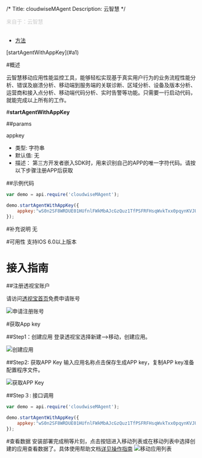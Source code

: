 /*
Title: cloudwiseMAgent
Description: 云智慧
*/

<p style="color: #ccc;margin-bottom: 30px;">来自于：云智慧</p>

<ul id="tab" class="clearfix">
	<li class="active"><a href="#basic-content">方法</a></li>
</ul>
<div id="basic-content">

<div class="outline">
[startAgentWithAppKey](#a1)
</div>

#概述

云智慧移动应用性能监控工具，能够轻松实现基于真实用户行为的业务流程性能分析、错误及崩溃分析、移动端到服务端的关联诊断、区域分析、设备及版本分析、运营商和接入点分析、移动端代码分析、实时告警等功能。只需要一行启动代码，就能完成以上所有的工作。

#**startAgentWithAppKey**<div id="a1"></div>

##params

appkey

- 类型: 字符串
- 默认值: 无
- 描述： 第三方开发者嵌入SDK时，用来识别自己的APP的唯一字符代码。请按以下步骤注册APP后获取

##示例代码

```js
var demo = api.require('cloudwiseMAgent');

demo.startAgentWithAppKey({
    appkey:"wS0n2SF8WRDUE01HUfnlFWkMbAJcGzQuz1TfPSFRFHsqWvkTxx0pqynKVJU8P3tr"
});
```

#补充说明
无


#可用性
支持IOS 6.0以上版本

# 接入指南

##注册透视宝账户

请访问[透视宝首页](http://portal.toushibao.com)免费申请账号

![申请注册账号](/img/docImage/282.png)

#获取App key

##Step1：创建应用
登录透视宝选择新建-->移动，创建应用。

![创建应用](/img/docImage/283.png)

##Step2: 获取APP Key
输入应用名称点击保存生成APP key，复制APP key准备配置程序文件。

![获取APP Key](/img/docImage/284.png)

##Step３: 接口调用
<div id="a1"></div>

```js
var demo = api.require('cloudwiseMAgent');

demo.startAgentWithAppKey({
    appkey:"wS0n2SF8WRDUE01HUfnlFWkMbAJcGzQuz1TfPSFRFHsqWvkTxx0pqynKVJU8P3tr"
});
```

#查看数据
安装部署完成稍等片刻，点击按钮进入移动列表或在移动列表中选择创建的应用查看数据了。具体使用帮助文档[详见操作指南](http://portal.toushibao.com/help/help_operation)
![移动应用列表](/img/docImage/285.png)